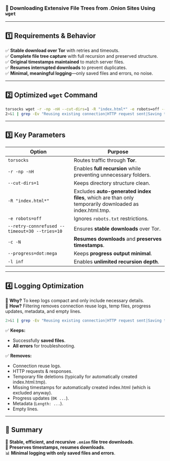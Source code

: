 ### **📜 Downloading Extensive File Trees from .Onion Sites Using `wget`**  

---

## **1️⃣ Requirements & Behavior**
✅ **Stable download over Tor** with retries and timeouts.  
✅ **Complete file tree capture** with full recursion and preserved structure.  
✅ **Original timestamps maintained** to match server files.  
✅ **Resumes interrupted downloads** to prevent duplicates.  
✅ **Minimal, meaningful logging**—only saved files and errors, no noise.  

---

## **2️⃣ Optimized `wget` Command**
```bash
torsocks wget -r -np -nH --cut-dirs=1 -R "index.html*" -e robots=off --retry-connrefused --timeout=30 --tries=10 -c -N --progress=dot:mega -l inf "http://site.onion/data1/" \
2>&1 | grep -Ev "Reusing existing connection|HTTP request sent|Saving to:|tmp since it should be rejected|\.{6}|^[[:space:]]*0K|^Length:|Last-modified header missing -- time-stamps turned off" | sed '/^$/d' > data1_log.txt
```

---

## **3️⃣ Key Parameters**
| **Option**         | **Purpose** |
|--------------------|------------|
| `torsocks`        | Routes traffic through **Tor**. |
| `-r -np -nH`      | Enables **full recursion** while preventing unnecessary folders. |
| `--cut-dirs=1`    | Keeps directory structure clean. |
| `-R "index.html*"`| Excludes **auto-generated index files**, which are than only temporarily downloaded as index.html.tmp. |
| `-e robots=off`   | Ignores `robots.txt` restrictions. |
| `--retry-connrefused --timeout=30 --tries=10` | Ensures **stable downloads** over Tor. |
| `-c -N`           | **Resumes downloads** and **preserves timestamps**. |
| `--progress=dot:mega` | Keeps **progress output minimal**. |
| `-l inf`          | Enables **unlimited recursion depth**. |

---

## **4️⃣ Logging Optimization**
📌 **Why?** To keep logs compact and only include necessary details.  
📌 **How?** Filtering removes connection reuse logs, temp files, progress updates, metadata, and empty lines.

```bash
2>&1 | grep -Ev "Reusing existing connection|HTTP request sent|Saving to:|tmp since it should be rejected|\.{6}|^[[:space:]]*0K|^Length:|Last-modified header missing -- time-stamps turned off" | sed '/^$/d' > wget_cleaned_log.txt
```

✅ **Keeps:**  
- Successfully **saved files**.  
- **All errors** for troubleshooting.  

✅ **Removes:**  
- Connection reuse logs.  
- HTTP requests & responses.  
- Temporary file deletions (typically for automatically created index.html.tmp).
- Missing timestamps for automatically created index.html (which is excluded anyway).
- Progress updates (`0K ...`).  
- Metadata (`Length: ...`).  
- Empty lines.  

---

## **📌 Summary**
🚀 **Stable, efficient, and recursive `.onion` file tree downloads**.  
📂 **Preserves timestamps, resumes downloads**.  
📊 **Minimal logging with only saved files and errors**.